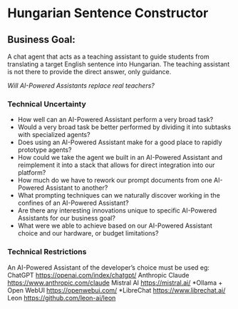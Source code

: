 # Hungarian Sentence Constructor

## Business Goal:

A chat agent that acts as a teaching assistant to guide students from translating a target English sentence into Hungarian. The teaching assistant is not there to provide the direct answer, only guidance.

_Will AI-Powered Assistants replace real teachers?_

### Technical Uncertainty

- How well can an AI-Powered Assistant perform a very broad task?
- Would a very broad task be better performed by dividing it into subtasks with specialized agents?
- Does using an AI-Powered Assistant make for a good place to rapidly prototype agents?
- How could we take the agent we built in an AI-Powered Assistant and reimplement it into a stack that allows for direct integration into our platform?
- How much do we have to rework our prompt documents from one AI-Powered Assistant to another?
- What prompting techniques can we naturally discover working in the confines of an AI-Powered Assistant?
- Are there any interesting innovations unique to specific AI-Powered Assistants for our business goal?
- What were we able to achieve based on our AI-Powered Assistant choice and our hardware, or budget limitations?

### Technical Restrictions

An AI-Powered Assistant of the developer’s choice must be used eg:
ChatGPT https://openai.com/index/chatgpt/
Anthropic Claude https://www.anthropic.com/claude
Mistral AI https://mistral.ai/
*Ollama + Open WebUI https://openwebui.com/
*LibreChat https://www.librechat.ai/
Leon https://github.com/leon-ai/leon
